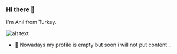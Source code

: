 ### Hi there 👋
I'm Anıl from Turkey.

![alt text](https://static.wixstatic.com/media/b4dd50_b51d69c0b86648fcad129192c1a13d81~mv2.jpg)


- 🤔 Nowadays my profile is empty but soon i will not put content ..
<!--
**anilaltinkaya/anilaltinkaya** is a ✨ _special_ ✨ repository because its `README.md` (this file) appears on your GitHub profile.

Here are some ideas to get you started:

- 🔭 I’m currently working on ...
- 🌱 I’m currently learning ...
- 👯 I’m looking to collaborate on ...
- 🤔 I’m looking for help with ...
- 💬 Ask me about ...
- 📫 How to reach me: ...
- 😄 Pronouns: ...
- ⚡ Fun fact: ...
-->
